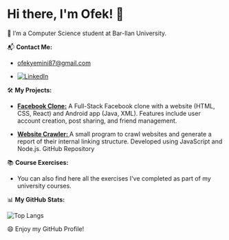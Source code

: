 # Hi there, I'm Ofek! 👋
:open_book: I’m a Computer Science student at Bar-Ilan University.

📬 **Contact Me:**
- [ofekyemini87@gmail.com](mailto:ofekyemini87@gmail.com)

- [![LinkedIn](https://img.shields.io/badge/linkedin-%230077B5.svg?style=for-the-badge&logo=linkedin&logoColor=white)](https://www.linkedin.com/in/ofek-yemini-91792b254/)

🛠️ **My Projects:**

- **[Facebook Clone:](https://github.com/ofekyem/Facebook-Project)**
  A Full-Stack Facebook clone with a website (HTML, CSS, React) and Android app (Java, XML). Features include user account creation, post sharing, and friend management.

- **[Website Crawler: ](https://github.com/ofekyem/Website-Crawler)**
  A small program to crawl websites and generate a report of their internal linking structure. Developed using JavaScript and Node.js. GitHub Repository

📚 **Course Exercises:**
- You can also find here all the exercises I've completed as part of my university courses.


📊 **My GitHub Stats:** 

![Top Langs](https://github-readme-stats.vercel.app/api/top-langs/?username=ofekyem&layout=compact&theme=discord_old_blurple) 

:smile: Enjoy my GitHub Profile! 
